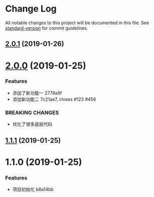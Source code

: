 # Change Log

All notable changes to this project will be documented in this file. See [standard-version](https://github.com/conventional-changelog/standard-version) for commit guidelines.

<a name="2.0.1"></a>
## [2.0.1](https://github.com/auven/git-cz-simple-example/compare/v2.0.0...v2.0.1) (2019-01-26)



<a name="2.0.0"></a>
# [2.0.0](/compare/v1.1.1...v2.0.0) (2019-01-25)


### Features

* 添加了新功能一 2778a9f
* 添加新功能二 7c21ae7, closes #123 #456


### BREAKING CHANGES

* 优化了很多底层代码



<a name="1.1.1"></a>
## [1.1.1](/compare/v1.1.0...v1.1.1) (2019-01-25)



<a name="1.1.0"></a>
# 1.1.0 (2019-01-25)


### Features

* 项目初始化 b8a14bb

